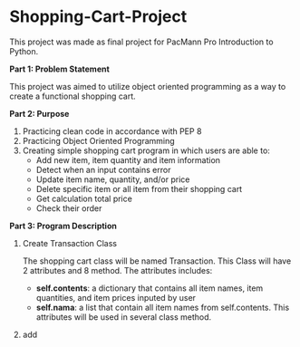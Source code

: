 # Shopping-Cart-Project
This project was made as final project for PacMann Pro Introduction to Python. 

**Part 1: Problem Statement**

This project was aimed to utilize object oriented programming as a way to create a functional shopping cart. 

**Part 2: Purpose**

1. Practicing clean code in accordance with PEP 8
2. Practicing Object Oriented Programming
3. Creating simple shopping cart program in which users are able to:
   - Add new item, item quantity and item information
   - Detect when an input contains error
   - Update item name, quantity, and/or price
   - Delete specific item or all item from their shopping cart
   - Get calculation total price
   - Check their order

**Part 3: Program Description**

1. Create Transaction Class

   The shopping cart class will be named Transaction. This Class will have 2 attributes and 8 method. The attributes includes:
   - **self.contents**: a dictionary that contains all item names, item quantities, and item prices inputed by user
   - **self.nama**: a list that contain all item names from self.contents. This attributes will be used in several class method.

2. add
     
  
   
